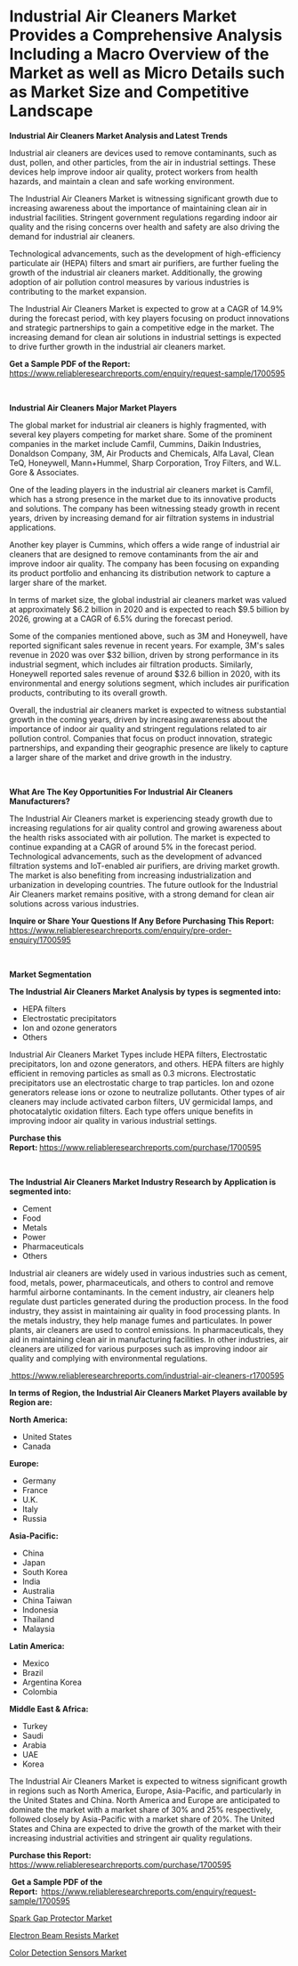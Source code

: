 <p><h1>Industrial Air Cleaners Market Provides a Comprehensive Analysis Including a Macro Overview of the Market as well as Micro Details such as Market Size and Competitive Landscape</h1></p><p><strong>Industrial Air Cleaners Market Analysis and Latest Trends</strong></p>
<p><p>Industrial air cleaners are devices used to remove contaminants, such as dust, pollen, and other particles, from the air in industrial settings. These devices help improve indoor air quality, protect workers from health hazards, and maintain a clean and safe working environment.</p><p>The Industrial Air Cleaners Market is witnessing significant growth due to increasing awareness about the importance of maintaining clean air in industrial facilities. Stringent government regulations regarding indoor air quality and the rising concerns over health and safety are also driving the demand for industrial air cleaners.</p><p>Technological advancements, such as the development of high-efficiency particulate air (HEPA) filters and smart air purifiers, are further fueling the growth of the industrial air cleaners market. Additionally, the growing adoption of air pollution control measures by various industries is contributing to the market expansion.</p><p>The Industrial Air Cleaners Market is expected to grow at a CAGR of 14.9% during the forecast period, with key players focusing on product innovations and strategic partnerships to gain a competitive edge in the market. The increasing demand for clean air solutions in industrial settings is expected to drive further growth in the industrial air cleaners market.</p></p>
<p><strong>Get a Sample PDF of the Report:&nbsp;</strong> <a href="https://www.reliableresearchreports.com/enquiry/request-sample/1700595">https://www.reliableresearchreports.com/enquiry/request-sample/1700595</a></p>
<p>&nbsp;</p>
<p><strong>Industrial Air Cleaners Major Market Players</strong></p>
<p><p>The global market for industrial air cleaners is highly fragmented, with several key players competing for market share. Some of the prominent companies in the market include Camfil, Cummins, Daikin Industries, Donaldson Company, 3M, Air Products and Chemicals, Alfa Laval, Clean TeQ, Honeywell, Mann+Hummel, Sharp Corporation, Troy Filters, and W.L. Gore & Associates.</p><p>One of the leading players in the industrial air cleaners market is Camfil, which has a strong presence in the market due to its innovative products and solutions. The company has been witnessing steady growth in recent years, driven by increasing demand for air filtration systems in industrial applications.</p><p>Another key player is Cummins, which offers a wide range of industrial air cleaners that are designed to remove contaminants from the air and improve indoor air quality. The company has been focusing on expanding its product portfolio and enhancing its distribution network to capture a larger share of the market.</p><p>In terms of market size, the global industrial air cleaners market was valued at approximately $6.2 billion in 2020 and is expected to reach $9.5 billion by 2026, growing at a CAGR of 6.5% during the forecast period.</p><p>Some of the companies mentioned above, such as 3M and Honeywell, have reported significant sales revenue in recent years. For example, 3M's sales revenue in 2020 was over $32 billion, driven by strong performance in its industrial segment, which includes air filtration products. Similarly, Honeywell reported sales revenue of around $32.6 billion in 2020, with its environmental and energy solutions segment, which includes air purification products, contributing to its overall growth.</p><p>Overall, the industrial air cleaners market is expected to witness substantial growth in the coming years, driven by increasing awareness about the importance of indoor air quality and stringent regulations related to air pollution control. Companies that focus on product innovation, strategic partnerships, and expanding their geographic presence are likely to capture a larger share of the market and drive growth in the industry.</p></p>
<p>&nbsp;</p>
<p><strong>What Are The Key Opportunities For Industrial Air Cleaners Manufacturers?</strong></p>
<p><p>The Industrial Air Cleaners market is experiencing steady growth due to increasing regulations for air quality control and growing awareness about the health risks associated with air pollution. The market is expected to continue expanding at a CAGR of around 5% in the forecast period. Technological advancements, such as the development of advanced filtration systems and IoT-enabled air purifiers, are driving market growth. The market is also benefiting from increasing industrialization and urbanization in developing countries. The future outlook for the Industrial Air Cleaners market remains positive, with a strong demand for clean air solutions across various industries.</p></p>
<p><strong>Inquire or Share Your Questions If Any Before Purchasing This Report:</strong> <a href="https://www.reliableresearchreports.com/enquiry/pre-order-enquiry/1700595">https://www.reliableresearchreports.com/enquiry/pre-order-enquiry/1700595</a></p>
<p>&nbsp;</p>
<p><strong>Market Segmentation</strong></p>
<p><strong>The Industrial Air Cleaners Market Analysis by types is segmented into:</strong></p>
<p><ul><li>HEPA filters</li><li>Electrostatic precipitators</li><li>Ion and ozone generators</li><li>Others</li></ul></p>
<p><p>Industrial Air Cleaners Market Types include HEPA filters, Electrostatic precipitators, Ion and ozone generators, and others. HEPA filters are highly efficient in removing particles as small as 0.3 microns. Electrostatic precipitators use an electrostatic charge to trap particles. Ion and ozone generators release ions or ozone to neutralize pollutants. Other types of air cleaners may include activated carbon filters, UV germicidal lamps, and photocatalytic oxidation filters. Each type offers unique benefits in improving indoor air quality in various industrial settings.</p></p>
<p><strong>Purchase this Report:&nbsp;</strong><a href="https://www.reliableresearchreports.com/purchase/1700595">https://www.reliableresearchreports.com/purchase/1700595</a></p>
<p>&nbsp;</p>
<p><strong>The Industrial Air Cleaners Market Industry Research by Application is segmented into:</strong></p>
<p><ul><li>Cement</li><li>Food</li><li>Metals</li><li>Power</li><li>Pharmaceuticals</li><li>Others</li></ul></p>
<p><p>Industrial air cleaners are widely used in various industries such as cement, food, metals, power, pharmaceuticals, and others to control and remove harmful airborne contaminants. In the cement industry, air cleaners help regulate dust particles generated during the production process. In the food industry, they assist in maintaining air quality in food processing plants. In the metals industry, they help manage fumes and particulates. In power plants, air cleaners are used to control emissions. In pharmaceuticals, they aid in maintaining clean air in manufacturing facilities. In other industries, air cleaners are utilized for various purposes such as improving indoor air quality and complying with environmental regulations.</p></p>
<p><a href="https://www.reliableresearchreports.com/industrial-air-cleaners-r1700595">&nbsp;https://www.reliableresearchreports.com/industrial-air-cleaners-r1700595</a></p>
<p><strong>In terms of Region, the Industrial Air Cleaners Market Players available by Region are:</strong></p>
<p>
    <p> <strong> North America: </strong>
        <ul>
            <li>United States</li>
            <li>Canada</li>
        </ul>
        </p> 
    <p> <strong> Europe: </strong>
        <ul>
            <li>Germany</li>
            <li>France</li>
            <li>U.K.</li>
            <li>Italy</li>
            <li>Russia</li>
        </ul>
        </p> 
    <p> <strong> Asia-Pacific: </strong>
        <ul>
            <li>China</li>
            <li>Japan</li>
            <li>South Korea</li>
            <li>India</li>
            <li>Australia</li>
            <li>China Taiwan</li>
            <li>Indonesia</li>
            <li>Thailand</li>
            <li>Malaysia</li>
        </ul>
        </p> 
    <p> <strong> Latin America: </strong>
        <ul>
            <li>Mexico</li>
            <li>Brazil</li>
            <li>Argentina Korea</li>
            <li>Colombia</li>
        </ul>
        </p> 
    <p> <strong> Middle East & Africa: </strong>
        <ul>
            <li>Turkey</li>
            <li>Saudi</li>
            <li>Arabia</li>
            <li>UAE</li>
            <li>Korea</li>
        </ul>
    </p>
    </p>
<p><p>The Industrial Air Cleaners Market is expected to witness significant growth in regions such as North America, Europe, Asia-Pacific, and particularly in the United States and China. North America and Europe are anticipated to dominate the market with a market share of 30% and 25% respectively, followed closely by Asia-Pacific with a market share of 20%. The United States and China are expected to drive the growth of the market with their increasing industrial activities and stringent air quality regulations.</p></p>
<p><strong>Purchase this Report: </strong><a href="https://www.reliableresearchreports.com/purchase/1700595">https://www.reliableresearchreports.com/purchase/1700595</a></p>
<p>&nbsp;<strong>Get a Sample PDF of the Report:&nbsp;&nbsp;</strong><a href="https://www.reliableresearchreports.com/enquiry/request-sample/1700595">https://www.reliableresearchreports.com/enquiry/request-sample/1700595</a></p>
<p><strong></strong></p>
<p><p><a href="https://www.linkedin.com/pulse/spark-gap-protectornbspmarket-focuses-market-share-size-projected-zq85e?trackingId=IV1QIJ0ibS1sC5Yp4wwQPw%3D%3D">Spark Gap Protector Market</a></p><p><a href="https://www.linkedin.com/pulse/electron-beam-resists-market-exploring-share-trends-future-6hx4e?trackingId=Pns24E0lMnQadHk3mYzQlw%3D%3D">Electron Beam Resists Market</a></p><p><a href="https://www.linkedin.com/pulse/decoding-color-detection-sensors-market-metrics-share-trends-cjx0e?trackingId=GUrmpaW5ejCVYKvTVq80uQ%3D%3D">Color Detection Sensors Market</a></p></p>